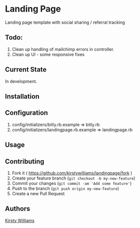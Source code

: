 # Landing Page

Landing page template with social sharing / referral tracking

## Todo:

1. Clean up handling of mailchimp errors in controller.
2. Clean up UI - some responsive fixes

## Current State

In development.

## Installation

## Configuration

1. config/initializers/bitly.rb.example => bitly.rb
2. config/initializers/landingpage.rb.example => landingpage.rb

## Usage

## Contributing

1. Fork it ( https://github.com/kirstywilliams/landingpage/fork )
2. Create your feature branch (`git checkout -b my-new-feature`)
3. Commit your changes (`git commit -am 'Add some feature'`)
4. Push to the branch (`git push origin my-new-feature`)
5. Create a new Pull Request

## Authors

[Kirsty Williams](https://github.com/kirstywilliams)